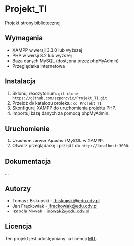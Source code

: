 # Projekt_TI

Projekt strony bibliotecznej

## Wymagania

- XAMPP w wersji 3.3.0 lub wyższej
- PHP w wersji 8.2 lub wyższej
- Baza danych MySQL (dostępna przez phpMyAdmin)
- Przeglądarka internetowa

## Instalacja

1. Sklonuj repozytorium: `git clone https://github.com/szponovic/Projekt_TI.git`
2. Przejdź do katalogu projektu: `cd Projekt_TI`
3. Skonfiguruj XAMPP do uruchomienia projektu PHP.
4. Importuj bazę danych za pomocą phpMyAdmin.

## Uruchomienie

1. Uruchom serwer Apache i MySQL w XAMPP.
2. Otwórz przeglądarkę i przejdź do `http://localhost:3000`.

## Dokumentacja

...
## Autorzy

- Tomasz Biskupski - tbiskupski@edu.cdv.pl
- Jan Frąckowiak - jfrackowiak@edu.cdv.pl
- Izabela Nowak - inowak2@edu.cdv.pl

## Licencja

Ten projekt jest udostępniany na licencji [MIT](https://opensource.org/licenses/MIT).